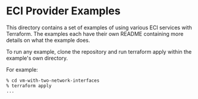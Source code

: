 # ECI Provider Examples

This directory contains a set of examples of using various ECI services with Terraform. The examples each have their own README containing more details on what the example does.

To run any example, clone the repository and run terraform apply within the example's own directory.

For example:

```
% cd vm-with-two-network-interfaces
% terraform apply
...
